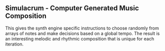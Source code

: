## Simulacrum - Computer Generated Music Composition

This gives the synth engine specific instructions to choose randomly from arrays of notes and make decisions based on a global tempo. The result is an interesting melodic and rhythmic composition that is unique for each iteration. 